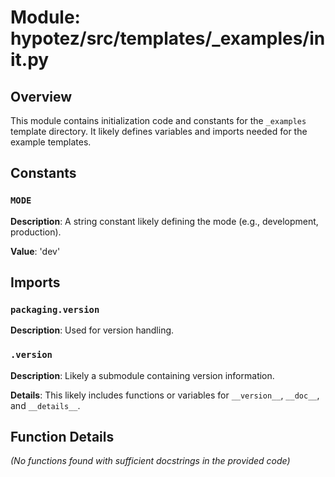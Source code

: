 # Module: hypotez/src/templates/_examples/__init__.py

## Overview

This module contains initialization code and constants for the `_examples` template directory.  It likely defines variables and imports needed for the example templates.


## Constants

### `MODE`

**Description**: A string constant likely defining the mode (e.g., development, production).

**Value**: 'dev'


## Imports

### `packaging.version`

**Description**: Used for version handling.


### `.version`

**Description**: Likely a submodule containing version information.


**Details**: This likely includes functions or variables for `__version__`, `__doc__`, and `__details__`.


## Function Details


_(No functions found with sufficient docstrings in the provided code)_